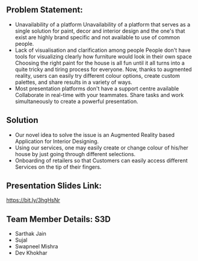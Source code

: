 ## Problem Statement:
*	Unavailability of a platform
    Unavailability of a platform that serves as a single solution for paint, decor and interior design and the one's that exist are highly brand specific and not available to use of common people.
*	Lack of visualisation and clarification among people
    People don't have tools for visualizing clearly how furniture would look in their own space Choosing the right paint for the house is all fun until it all turns into a quite tricky and tiring process for everyone. Now, thanks to augmented reality, users can easily try different colour options, create custom palettes, and share results in a variety of ways.
*	Most presentation platforms don't have a support centre available
    Collaborate in real-time with your teammates. Share tasks and work simultaneously to create a powerful presentation.

## Solution
*	Our novel idea to solve the issue is an Augmented Reality based Application for Interior Designing.
*	Using our services, one may easily create or change colour of his/her house by just going through different selections. 
*	Onboarding of retailers so that Customers can easily access different Services on the tip of their fingers.

## Presentation Slides Link: <br>
   https://bit.ly/3hgHsNr

## Team Member Details: S3D
*	Sarthak Jain
*	Sujal
*	Swapneel Mishra
*	Dev Khokhar
